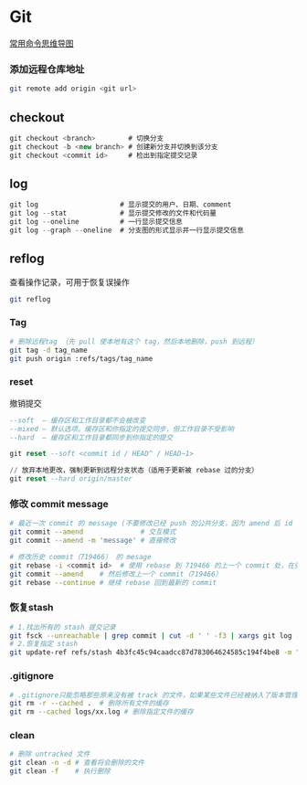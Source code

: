 # Git

[常用命令思维导图](Git%20b8a5ff29aece46eab3a16c3d67073ab0/%E5%B8%B8%E7%94%A8%E5%91%BD%E4%BB%A4%E6%80%9D%E7%BB%B4%E5%AF%BC%E5%9B%BE%206f21336703f34165ba855ef8a2270f50.md)

### 添加远程仓库地址

```bash
git remote add origin <git url>
```

## checkout

```jsx
git checkout <branch>        # 切换分支
git checkout -b <new branch> # 创建新分支并切换到该分支
git checkout <commit id>     # 检出到指定提交记录
```

## log

```jsx
git log                    # 显示提交的用户、日期、comment
git log --stat             # 显示提交修改的文件和代码量
git log --oneline          # 一行显示提交信息
git log --graph --oneline  # 分支图的形式显示并一行显示提交信息
```

## reflog

查看操作记录，可用于恢复误操作

```bash
git reflog
```

### Tag

```bash
# 删除远程tag （先 pull 使本地有这个 tag，然后本地删除，push 到远程）
git tag -d tag_name
git push origin :refs/tags/tag_name
```

### reset

撤销提交

```sql
--soft  – 缓存区和工作目录都不会被改变
--mixed – 默认选项。缓存区和你指定的提交同步，但工作目录不受影响
--hard  – 缓存区和工作目录都同步到你指定的提交

git reset --soft <commit id / HEAD^ / HEAD~1>

// 放弃本地更改，强制更新到远程分支状态（适用于更新被 rebase 过的分支）
git reset --hard origin/master
```

### 修改 commit message

```bash
# 最近一次 commit 的 message (不要修改已经 push 的公共分支，因为 amend 后 id 会变)
git commit --amend              # 交互模式
git commit --amend -m 'message' # 直接修改

# 修改历史 commit（719466） 的 mesage
git rebase -i <commit id>  # 使用 rebase 到 719466 的上一个 commit 处，在弹出文件中修改 719466 的 commit 为 edit，此时 rebase 到这里到时候会停下 
git commit --amend    # 然后修改上一个 commit（719466）
git rebase --continue # 继续 rebase 回到最新的 commit
```

### 恢复stash

```bash
# 1.找出所有的 stash 提交记录
git fsck --unreachable | grep commit | cut -d ' ' -f3 | xargs git log --merges --no-walk
# 2.恢复指定 stash
git update-ref refs/stash 4b3fc45c94caadcc87d783064624585c194f4be8 -m "My recovered stash"
```

### .gitignore

```bash
# .gitignore只能忽略那些原来没有被 track 的文件，如果某些文件已经被纳入了版本管理中，则修改 .gitignore 是无效的。解决方法是先把本地缓存删除，然后再提交。
git rm -r --cached .  # 删除所有文件的缓存
git rm --cached logs/xx.log # 删除指定文件的缓存
```

### clean

```bash
# 删除 untracked 文件
git clean -n -d # 查看将会删除的文件
git clean -f    # 执行删除
```